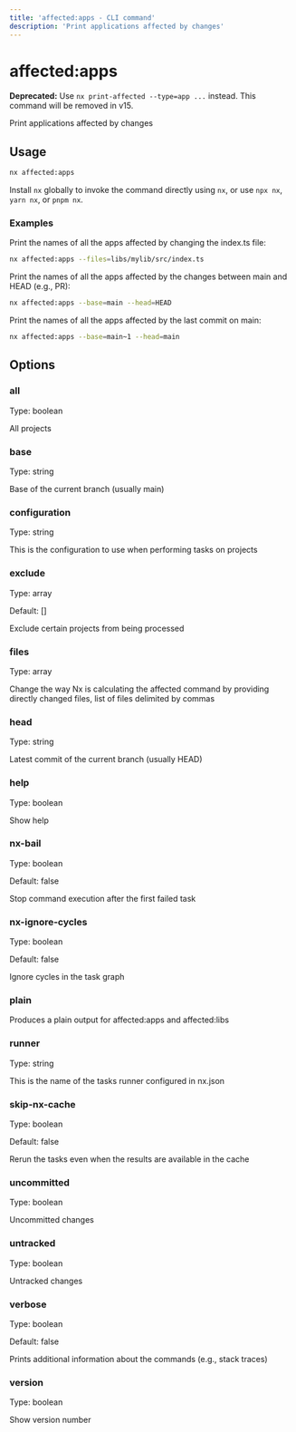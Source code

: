 ```yaml
---
title: 'affected:apps - CLI command'
description: 'Print applications affected by changes'
---
```


# affected:apps

**Deprecated:** Use `nx print-affected --type=app ...` instead. This command will be removed in v15.

Print applications affected by changes

## Usage

```bash
nx affected:apps
```

Install `nx` globally to invoke the command directly using `nx`, or use `npx nx`, `yarn nx`, or `pnpm nx`.

### Examples

Print the names of all the apps affected by changing the index.ts file:

```bash
nx affected:apps --files=libs/mylib/src/index.ts
```

Print the names of all the apps affected by the changes between main and HEAD (e.g., PR):

```bash
nx affected:apps --base=main --head=HEAD
```

Print the names of all the apps affected by the last commit on main:

```bash
nx affected:apps --base=main~1 --head=main
```

## Options

### all

Type: boolean

All projects

### base

Type: string

Base of the current branch (usually main)

### configuration

Type: string

This is the configuration to use when performing tasks on projects

### exclude

Type: array

Default: []

Exclude certain projects from being processed

### files

Type: array

Change the way Nx is calculating the affected command by providing directly changed files, list of files delimited by commas

### head

Type: string

Latest commit of the current branch (usually HEAD)

### help

Type: boolean

Show help

### nx-bail

Type: boolean

Default: false

Stop command execution after the first failed task

### nx-ignore-cycles

Type: boolean

Default: false

Ignore cycles in the task graph

### plain

Produces a plain output for affected:apps and affected:libs

### runner

Type: string

This is the name of the tasks runner configured in nx.json

### skip-nx-cache

Type: boolean

Default: false

Rerun the tasks even when the results are available in the cache

### uncommitted

Type: boolean

Uncommitted changes

### untracked

Type: boolean

Untracked changes

### verbose

Type: boolean

Default: false

Prints additional information about the commands (e.g., stack traces)

### version

Type: boolean

Show version number
